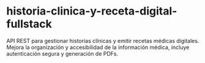 # historia-clinica-y-receta-digital-fullstack
API REST para gestionar historias clínicas y emitir recetas médicas digitales. Mejora la organización y accesibilidad de la información médica, incluye autenticación segura y generación de PDFs.
